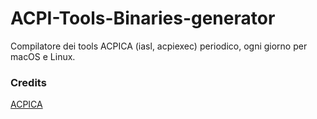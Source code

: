 # ACPI-Tools-Binaries-generator

Compilatore dei tools ACPICA (iasl, acpiexec) periodico, ogni giorno per macOS e Linux.

### Credits
[ACPICA](https://github.com/acpica/acpica)
